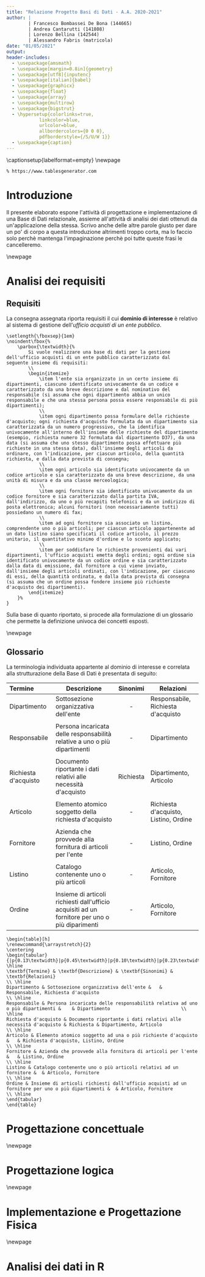 ```yaml
---
title: "Relazione Progetto Basi di Dati - A.A. 2020-2021"
author: |
        | Francesco Bombassei De Bona (144665)
        | Andrea Cantarutti (141808)
        | Lorenzo Bellina (142544)
		| Alessandro Fabris (matricola)
date: "01/05/2021"
output:
header-includes:
  - \usepackage{amsmath}
  - \usepackage[margin=0.8in]{geometry}
  - \usepackage[utf8]{inputenc}
  - \usepackage[italian]{babel}
  - \usepackage{graphicx}
  - \usepackage{float}
  - \usepackage{array}
  - \usepackage{multirow} 
  - \usepackage{bigstrut}
  - \hypersetup{colorlinks=true,
            linkcolor=blue,
            urlcolor=blue,
            allbordercolors={0 0 0},
            pdfborderstyle={/S/U/W 1}}
  - \usepackage{caption}
---
```


\captionsetup{labelformat=empty}
\newpage

```{=latex}
% https://www.tablesgenerator.com
```

# Introduzione

Il presente elaborato espone l'attività di progettazione e implementazione di una Base di Dati relazionale, assieme all'attività di analisi dei dati ottenuti da un'applicazione della stessa. Scrivo anche delle altre parole giusto per dare un po' di corpo a questa introduzione altrimenti troppo corta, ma lo faccio solo perchè mantenga l'impaginazione perchè poi tutte queste frasi le cancelleremo.

\newpage

# Analisi dei requisiti

## Requisiti

La consegna assegnata riporta requisiti il cui **dominio di interesse** è relativo al sistema di gestione dell'*ufficio acquisti di un ente pubblico*. 

```{=latex}
\setlength{\fboxsep}{1em}
\noindent\fbox{%
    \parbox{\textwidth}{%
    	Si vuole realizzare una base di dati per la gestione dell'ufficio acquisti di un ente pubblico caratterizzato dal
seguente insieme di requisiti:
		\\
		\begin{itemize}
			\item l'ente sia organizzato in un certo insieme di dipartimenti, ciascuno identificato univocamente da un codice e caratterizzato da una breve descrizione e dal nominativo del responsabile (si assuma che ogni dipartimento abbia un unico responsabile e che una stessa persona possa essere responsabile di più dipartimenti);
			\\
			\item ogni dipartimento possa formulare delle richieste d'acquisto; ogni richiesta d'acquisto formulata da un dipartimento sia caratterizzata da un numero progressivo, che la identifica univocamente all'interno dell'insieme delle richieste del dipartimento (esempio, richiesta numero 32 formulata dal dipartimento D37), da una data (si assuma che uno stesso dipartimento possa effettuare più richieste in una stessa data), dall'insieme degli articoli da ordinare, con l'indicazione, per ciascun articolo, della quantità richiesta, e dalla data prevista di consegna;
			\\
			\item ogni articolo sia identificato univocamente da un codice articolo e sia caratterizzato da una breve descrizione, da una unità di misura e da una classe merceologica;
			\\
			\item ogni fornitore sia identificato univocamente da un codice fornitore e sia caratterizzato dalla partita IVA, dall'indirizzo, da uno o più recapiti telefonici e da un indirizzo di posta elettronica; alcuni fornitori (non necessariamente tutti) possiedano un numero di fax;
			\\
			\item ad ogni fornitore sia associato un listino, comprendente uno o più articoli; per ciascun articolo appartenente ad un dato listino siano specificati il codice articolo, il prezzo unitario, il quantitativo minimo d'ordine e lo sconto applicato;
			\\
			\item per soddisfare le richieste provenienti dai vari dipartimenti, l'ufficio acquisti emetta degli ordini; ogni ordine sia identificato univocamente da un codice ordine e sia caratterizzato dalla data di emissione, dal fornitore a cui viene inviato, dall'insieme degli articoli ordinati, con l'indicazione, per ciascuno di essi, della quantità ordinata, e dalla data prevista di consegna (si assuma che un ordine possa fondere insieme più richieste d'acquisto dei dipartimenti).
		\end{itemize}
	}%
}
```

Sulla base di quanto riportato, si procede alla formulazione di un glossario che permette la definizione univoca dei concetti esposti. 

\newpage

## Glossario

La terminologia individuata appartente al dominio di interesse e correlata alla strutturazione della Base di Dati è presentata di seguito: 


| **Termine**	| **Descrizione** |	**Sinonimi** | **Relazioni** |
|:-----|---------------|:---:|------|
|Dipartimento | Sottosezione organizzativa dell'ente | - | Responsabile, Richiesta d'acquisto |
| | | | |
| Responsabile	| Persona incaricata delle responsabilità relative a uno o più dipartimenti	| -	| Dipartimento |
| | | | |
| Richiesta d'acquisto | Documento riportante i dati relativi alle necessità d'acquisto | Richiesta | Dipartimento, Articolo |
| | | | |
| Articolo | Elemento atomico soggetto della richiesta d'acquisto	| - |Richiesta d'acquisto, Listino, Ordine|
| | | | |
| Fornitore | Azienda che provvede alla fornitura di articoli per l'ente | - | Listino, Ordine |
| | | | |
| Listino | Catalogo contenente uno o più articoli | - | Articolo, Fornitore | 
| | | | |
| Ordine | Insieme di articoli richiesti dall'ufficio acquisiti ad un fornitore per uno o più diparimenti | - | Articolo, Fornitore|

```{=latex}
\begin{table}[h]
\renewcommand{\arraystretch}{2}
\centering
\begin{tabular}{|p{0.13\textwidth}|p{0.45\textwidth}|p{0.10\textwidth}|p{0.23\textwidth}|}
\hline
\textbf{Termine} & \textbf{Descrizione} & \textbf{Sinonimi} & \textbf{Relazioni}                 
\\ \hline
Dipartimento & Sottosezione organizzativa dell'ente &   & Responsabile, Richiesta d'acquisto     
\\ \hline
Responsabile & Persona incaricata delle responsabilità relativa ad uno o più dipartimenti &    & Dipartimento                          \\ \hline
Richiesta d'acquisto & Documento riportante i dati relativi alle necessità d'acquisto & Richiesta & Dipartimento, Articolo             \\ \hline
Articolo & Elemento atomico soggetto ad una o più richieste d'acquisto &   & Richiesta d'acquisto, Listino, Ordine 
\\ \hline
Fornitore & Azienda che provvede alla fornitura di articoli per l'ente &   & Listino, Ordine
\\ \hline
Listino & Catalogo contenente uno o più articoli relativi ad un fornitore &  & Articolo, Fornitore
\\ \hline
Ordine & Insieme di articoli richiesti dall'ufficio acquisti ad un fornitore per uno o più dipartimenti &  & Articolo, Fornitore
\\ \hline
\end{tabular}
\end{table}
```

# Progettazione concettuale

\newpage

# Progettazione logica

\newpage

# Implementazione e Progettazione Fisica

\newpage

# Analisi dei dati in R

